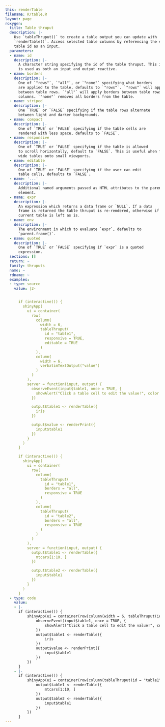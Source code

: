 ```yaml
---
this: renderTable
filename: R/table.R
layout: page
roxygen:
  title: Table thruput
  description: |-
    Use `tableThruput()` to create a table output you can update with
    `renderTable()`. Access selected table columns by referencing the same
    table id as an input.
  parameters:
  - name: id
    description: |-
      A character string specifying the id of the table thruput. This id
      is used as both an input and output reactive.
  - name: borders
    description: |-
      One of `"rows"`, `"all"`, or `"none"` specifying what borders
      are applied to the table, defaults to `"rows"`. `"rows"` will apply borders
      between table rows. `"all"` will apply borders between table rows and
      columns. `"none"` removes all borders from the table.
  - name: striped
    description: |-
      One `TRUE` or `FALSE` specifying if the table rows alternate
      between light and darker backgrounds.
  - name: compact
    description: |-
      One of `TRUE` or `FALSE` specifying if the table cells are
      rendered with less space, defaults to `FALSE`.
  - name: responsive
    description: |-
      One of `TRUE` or `FALSE` specifying if the table is allowed
      to scroll horizontally, default to `FALSE`. This is useful when fitting
      wide tables onto small viewports.
  - name: editable
    description: |-
      One of `TRUE` or `FALSE` specifying if the user can edit
      table cells, defaults to `FALSE`.
  - name: '...'
    description: |-
      Additional named arguments passed as HTML attributes to the parent
      element.
  - name: expr
    description: |-
      An expression which returns a data frame or `NULL`. If a data
      frame is returned the table thruput is re-rendered, otherwise if `NULL` the
      current table is left as is.
  - name: env
    description: |-
      The environment in which to evaluate `expr`, defaults to
      `parent.frame()`.
  - name: quoted
    description: |-
      One of `TRUE` or `FALSE` specifying if `expr` is a quoted
      expression.
  sections: []
  return: ~
  family: thruputs
  name: ~
  rdname: ~
  examples:
  - type: source
    value: |2-


      if (interactive()) {
        shinyApp(
          ui = container(
            row(
              column(
                width = 6,
                tableThruput(
                  id = "table1",
                  responsive = TRUE,
                  editable = TRUE
                )
              ),
              column(
                width = 6,
                verbatimTextOutput("value")
              )
            )
          ),
          server = function(input, output) {
            observeEvent(input$table1, once = TRUE, {
              showAlert("Click a table cell to edit the value!", color = "amber")
            })

            output$table1 <- renderTable({
              iris
            })

            output$value <- renderPrint({
              input$table1
            })
          }
        )
      }

      if (interactive()) {
        shinyApp(
          ui = container(
            row(
              column(
                tableThruput(
                  id = "table1",
                  borders = "all",
                  responsive = TRUE
                )
              ),
              column(
                tableThruput(
                  id = "table2",
                  borders = "all",
                  responsive = TRUE
                )
              )
            )
          ),
          server = function(input, output) {
            output$table1 <- renderTable({
              mtcars[1:10, ]
            })

            output$table2 <- renderTable({
              input$table1
            })
          }
        )
      }
  - type: code
    value:
    - |-
      if (interactive()) {
          shinyApp(ui = container(row(column(width = 6, tableThruput(id = "table1", responsive = TRUE, editable = TRUE)), column(width = 6, verbatimTextOutput("value")))), server = function(input, output) {
              observeEvent(input$table1, once = TRUE, {
                  showAlert("Click a table cell to edit the value!", color = "amber")
              })
              output$table1 <- renderTable({
                  iris
              })
              output$value <- renderPrint({
                  input$table1
              })
          })
      }
    - |-
      if (interactive()) {
          shinyApp(ui = container(row(column(tableThruput(id = "table1", borders = "all", responsive = TRUE)), column(tableThruput(id = "table2", borders = "all", responsive = TRUE)))), server = function(input, output) {
              output$table1 <- renderTable({
                  mtcars[1:10, ]
              })
              output$table2 <- renderTable({
                  input$table1
              })
          })
      }
---
```

